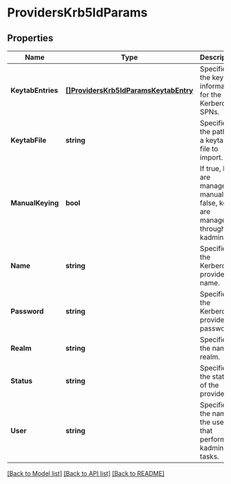 # ProvidersKrb5IdParams

## Properties
Name | Type | Description | Notes
------------ | ------------- | ------------- | -------------
**KeytabEntries** | [**[]ProvidersKrb5IdParamsKeytabEntry**](ProvidersKrb5IdParamsKeytabEntry.md) | Specifies the key information for the Kerberos SPNs. | [optional] [default to null]
**KeytabFile** | **string** | Specifies the path to a keytab file to import. | [optional] [default to null]
**ManualKeying** | **bool** | If true, keys are managed manually. If false, keys are managed through kadmin. | [optional] [default to null]
**Name** | **string** | Specifies the Kerberos provider name. | [optional] [default to null]
**Password** | **string** | Specifies the Kerberos provider password. | [optional] [default to null]
**Realm** | **string** | Specifies the name of realm. | [optional] [default to null]
**Status** | **string** | Specifies the status of the provider. | [optional] [default to null]
**User** | **string** | Specifies the name of the user that performs kadmin tasks. | [optional] [default to null]

[[Back to Model list]](../README.md#documentation-for-models) [[Back to API list]](../README.md#documentation-for-api-endpoints) [[Back to README]](../README.md)


